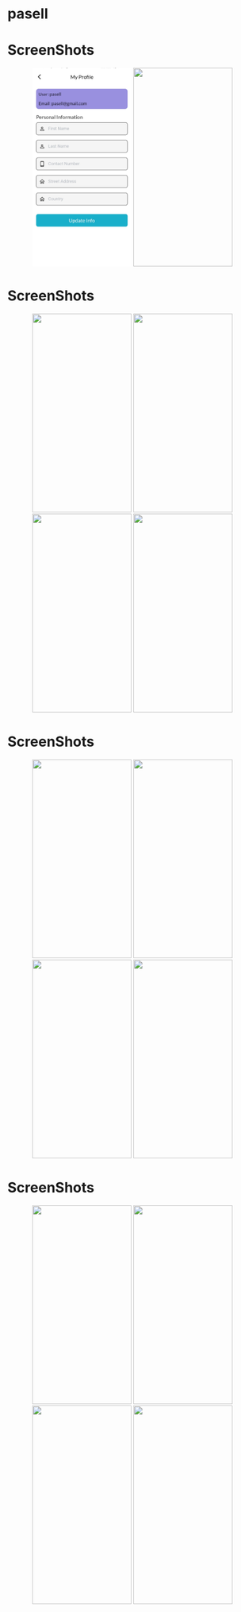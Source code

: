 # pasell
# ScreenShots
<p align="center">
  <img width= "200" height="400" src="./src/Uploads/Images/a.jpg">
  <img width= "200" height="400" src="./images/googlemapp.jpg">
</p>

# ScreenShots
<p align="center">
  <img width= "200" height="400" src="./images/notification.jpg">
  <img width= "200" height="400" src="./images/sidebar.jpg">
  <img width= "200" height="400" src="./images/cartpage.jpg">
  <img width= "200" height="400" src="./images/payment.jpg">
</p>

# ScreenShots
<p align="center">
  <img width= "200" height="400" src="./images/Comment.jpg">
  <img width= "200" height="400" src="./images/productdetails.jpg">
  <img width= "200" height="400" src="./images/profile.jpg">
  <img width= "200" height="400" src="./images/updateprofilesuccess.jpg">
</p>


# ScreenShots
<p align="center">
  <img width= "200" height="400" src="./images/loginpage.jpg">
  <img width= "200" height="400" src="./images/reg.jpg">
  <img width= "200" height="400" src="./images/dashboard.jpg">
  <img width= "200" height="400" src="./images/displaydtails.jpg">
</p>
